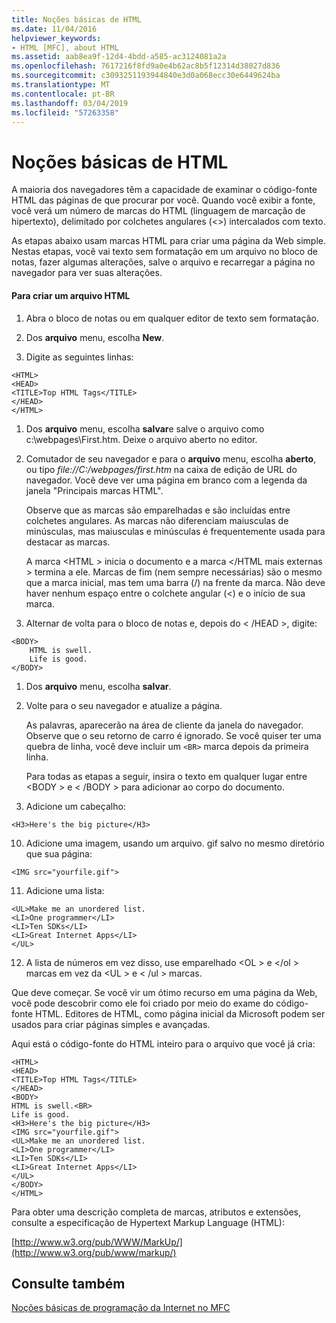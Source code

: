 ```yaml
---
title: Noções básicas de HTML
ms.date: 11/04/2016
helpviewer_keywords:
- HTML [MFC], about HTML
ms.assetid: aab8ea9f-12d4-4bdd-a585-ac3124081a2a
ms.openlocfilehash: 7617216f8fd9a0e4b62ac8b5f12314d38027d836
ms.sourcegitcommit: c3093251193944840e3d0a068ecc30e6449624ba
ms.translationtype: MT
ms.contentlocale: pt-BR
ms.lasthandoff: 03/04/2019
ms.locfileid: "57263358"
---
```

# <a name="html-basics"></a>Noções básicas de HTML

A maioria dos navegadores têm a capacidade de examinar o código-fonte HTML das páginas de que procurar por você. Quando você exibir a fonte, você verá um número de marcas do HTML (linguagem de marcação de hipertexto), delimitado por colchetes angulares (<>) intercalados com texto.

As etapas abaixo usam marcas HTML para criar uma página da Web simple. Nestas etapas, você vai texto sem formatação em um arquivo no bloco de notas, fazer algumas alterações, salve o arquivo e recarregar a página no navegador para ver suas alterações.

#### <a name="to-create-an-html-file"></a>Para criar um arquivo HTML

1. Abra o bloco de notas ou em qualquer editor de texto sem formatação.

1. Dos **arquivo** menu, escolha **New**.

1. Digite as seguintes linhas:

```
<HTML>
<HEAD>
<TITLE>Top HTML Tags</TITLE>
</HEAD>
</HTML>
```

1. Dos **arquivo** menu, escolha **salvar**e salve o arquivo como c:\webpages\First.htm. Deixe o arquivo aberto no editor.

1. Comutador de seu navegador e para o **arquivo** menu, escolha **aberto**, ou tipo *file://C:/webpages/first.htm* na caixa de edição de URL do navegador. Você deve ver uma página em branco com a legenda da janela "Principais marcas HTML".

   Observe que as marcas são emparelhadas e são incluídas entre colchetes angulares. As marcas não diferenciam maiusculas de minúsculas, mas maiusculas e minúsculas é frequentemente usada para destacar as marcas.

   A marca \<HTML > inicia o documento e a marca \</HTML mais externas > termina a ele. Marcas de fim (nem sempre necessárias) são o mesmo que a marca inicial, mas tem uma barra (/) na frente da marca. Não deve haver nenhum espaço entre o colchete angular (<) e o início de sua marca.

1. Alternar de volta para o bloco de notas e, depois do  \< /HEAD >, digite:

```
<BODY>
    HTML is swell.
    Life is good.
</BODY>
```

1. Dos **arquivo** menu, escolha **salvar**.

1. Volte para o seu navegador e atualize a página.

   As palavras, aparecerão na área de cliente da janela do navegador. Observe que o seu retorno de carro é ignorado. Se você quiser ter uma quebra de linha, você deve incluir um `<BR>` marca depois da primeira linha.

   Para todas as etapas a seguir, insira o texto em qualquer lugar entre \<BODY > e  \< /BODY > para adicionar ao corpo do documento.

9. Adicione um cabeçalho:

```
<H3>Here's the big picture</H3>
```

10. Adicione uma imagem, usando um arquivo. gif salvo no mesmo diretório que sua página:

```
<IMG src="yourfile.gif">
```

11. Adicione uma lista:

```
<UL>Make me an unordered list.
<LI>One programmer</LI>
<LI>Ten SDKs</LI>
<LI>Great Internet Apps</LI>
</UL>
```

12. A lista de números em vez disso, use emparelhado \<OL > e \</ol > marcas em vez da \<UL > e  \< /ul > marcas.

Que deve começar. Se você vir um ótimo recurso em uma página da Web, você pode descobrir como ele foi criado por meio do exame do código-fonte HTML. Editores de HTML, como página inicial da Microsoft podem ser usados para criar páginas simples e avançadas.

Aqui está o código-fonte do HTML inteiro para o arquivo que você já cria:

```
<HTML>
<HEAD>
<TITLE>Top HTML Tags</TITLE>
</HEAD>
<BODY>
HTML is swell.<BR>
Life is good.
<H3>Here's the big picture</H3>
<IMG src="yourfile.gif">
<UL>Make me an unordered list.
<LI>One programmer</LI>
<LI>Ten SDKs</LI>
<LI>Great Internet Apps</LI>
</UL>
</BODY>
</HTML>
```

Para obter uma descrição completa de marcas, atributos e extensões, consulte a especificação de Hypertext Markup Language (HTML):

[http://www.w3.org/pub/WWW/MarkUp/](http://www.w3.org/pub/www/markup/)

## <a name="see-also"></a>Consulte também

[Noções básicas de programação da Internet no MFC](../mfc/mfc-internet-programming-basics.md)
